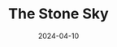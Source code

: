 ---
authors: N. K. Jemisin
books/tags:
- currently reading
- fiction
- science fantasy
date: 2024-04-10
params:
  isbn13: '9780316229241'
  series: The Broken Earth
  year: '2017'
title: The Stone Sky
weight: 1
---